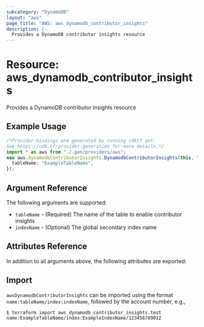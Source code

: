 ```yaml
---
subcategory: "DynamoDB"
layout: "aws"
page_title: "AWS: aws_dynamodb_contributor_insights"
description: |-
  Provides a DynamoDB contributor insights resource
---
```


# Resource: aws\_dynamodb\_contributor\_insights

Provides a DynamoDB contributor insights resource

## Example Usage

```typescript
/*Provider bindings are generated by running cdktf get.
See https://cdk.tf/provider-generation for more details.*/
import * as aws from "./.gen/providers/aws";
new aws.dynamodbContributorInsights.DynamodbContributorInsights(this, "test", {
  tableName: "ExampleTableName",
});

```

## Argument Reference

The following arguments are supported:

* `tableName` - (Required) The name of the table to enable contributor insights
* `indexName` - (Optional) The global secondary index name

## Attributes Reference

In addition to all arguments above, the following attributes are exported:

## Import

`awsDynamodbContributorInsights` can be imported using the format `name:tableName/index:indexName`, followed by the account number, e.g.,

```console
$ terraform import aws_dynamodb_contributor_insights.test name:ExampleTableName/index:ExampleIndexName/123456789012
```
